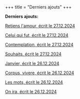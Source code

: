 +++
title = "Derniers ajouts"
+++

**Derniers ajouts:**

[Retiens l'amour, écrit le 27.12.2024](./seasons/23_vingt_troisieme_saison/retiens_l_amour/)

[Celui qui fut, écrit le 27.12.2024](./seasons/23_vingt_troisieme_saison/celui_qui_fut/)

[Contemplation, écrit le 27.12.2024](./seasons/23_vingt_troisieme_saison/contemplation/)

[Souhaits, écrit le 27.12.2024](./seasons/23_vingt_troisieme_saison/souhaits/)

[Janvier, écrit le 26.12.2024](./seasons/23_vingt_troisieme_saison/janvier/)

[Corpus, vivere, écrit le 26.12.2024](./seasons/23_vingt_troisieme_saison/corpus_vivere/)

[Les mots, écrit le 26.12.2024](./seasons/23_vingt_troisieme_saison/les_mots/)

[On ira, écrit le 26.12.2024](./seasons/23_vingt_troisieme_saison/on_ira/)





